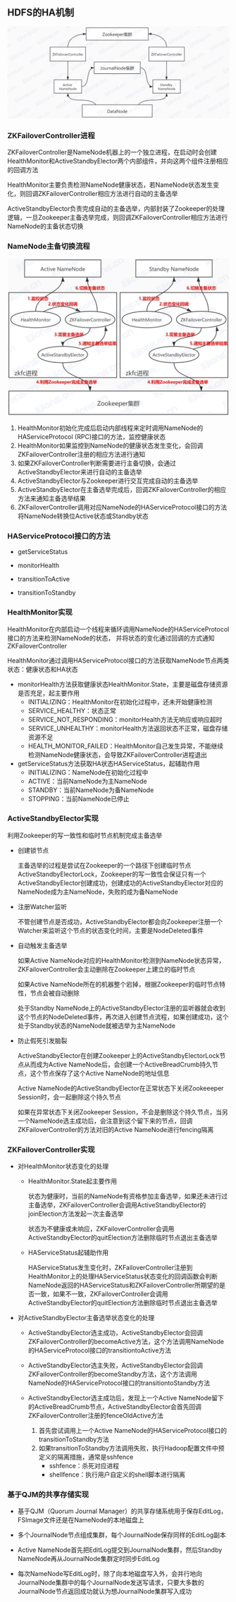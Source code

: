 ## **HDFS的HA机制**

![](assets/HDFS的HA机制/HDFS的HA机制.jpg)

### ZKFailoverController进程

ZKFailoverController是NameNode机器上的一个独立进程，在启动时会创建HealthMonitor和ActiveStandbyElector两个内部组件，并向这两个组件注册相应的回调方法

HealthMonitor主要负责检测NameNode健康状态，若NameNode状态发生变化，则回调ZKFailoverController相应方法进行自动的主备选举

ActiveStandbyElector负责完成自动的主备选举，内部封装了Zookeeper的处理逻辑，一旦Zookeeper主备选举完成，则回调ZKFailoverController相应方法进行NameNode的主备状态切换

### NameNode主备切换流程

![](assets/HDFS的HA机制/NameNode主备切换流程.jpg)

1. HealthMonitor初始化完成后启动内部线程来定时调用NameNode的HAServiceProtocol (RPC)接口的方法，监控健康状态
2. HealthMonitor如果监控到NameNode的健康状态发生变化，会回调ZKFailoverController注册的相应方法进行通知
3. 如果ZKFailoverController判断需要进行主备切换，会通过ActiveStandbyElector来进行自动的主备选举
4. ActiveStandbyElector与Zookeeper进行交互完成自动的主备选举
5. ActiveStandbyElector在主备选举完成后，回调ZKFailoverController的相应方法来通知主备选举结果
6. ZKFailoverController调用对应NameNode的HAServiceProtocol接口的方法将NameNode转换位Active状态或Standby状态

### HAServiceProtocol接口的方法

- getServiceStatus

- monitorHealth
- transitionToActive
- transitionToStandby

### HealthMonitor实现

HealthMonitor在内部启动一个线程来循环调用NameNode的HAServiceProtocol接口的方法来检测NameNode的状态， 并将状态的变化通过回调的方式通知ZKFailoverController

HealthMonitor通过调用HAServiceProtocol接口的方法获取NameNode节点两类状态：健康状态和HA状态

- monitorHealth方法获取健康状态HealthMonitor.State，主要是磁盘存储资源是否充足，起主要作用
  - INITIALIZING：HealthMonitor在初始化过程中，还未开始健康检测
  - SERVICE_HEALTHY：状态正常
  - SERVICE_NOT_RESPONDING：monitorHealth方法无响应或响应超时
  - SERVICE_UNHEALTHY：monitorHealth方法返回状态不正常，磁盘存储资源不足
  - HEALTH_MONITOR_FAILED：HealthMonitor自己发生异常，不能继续检测NameNode健康状态，会导致ZKFailoverController进程退出
- getServiceStatus方法获取HA状态HAServiceStatus，起辅助作用
  - INITIALIZING：NameNode在初始化过程中
  - ACTIVE：当前NameNode为主NameNode
  - STANDBY：当前NameNode为备NameNode
  - STOPPING：当前NameNode已停止

### ActiveStandbyElector实现

利用Zookeeper的写一致性和临时节点机制完成主备选举

- 创建锁节点

  主备选举的过程是尝试在Zookeeper的一个路径下创建临时节点ActiveStandbyElectorLock，Zookeeper的写一致性会保证只有一个ActiveStandbyElector创建成功，创建成功的ActiveStandbyElector对应的NameNode成为主NameNode，失败的成为备NameNode

- 注册Watcher监听

  不管创建节点是否成功，ActiveStandbyElector都会向Zookeeper注册一个Watcher来监听这个节点的状态变化时间，主要是NodeDeleted事件

- 自动触发主备选举

  如果Active NameNode对应的HealthMonitor检测到NameNode状态异常，ZKFailoverController会主动删除在Zookeeper上建立的临时节点

  如果Active NameNode所在的机器整个宕掉，根据Zookeeper的临时节点特性，节点会被自动删除

  处于Standby NameNode上的ActiveStandbyElector注册的监听器就会收到这个节点的NodeDeleted事件，再次进入创建节点流程，如果创建成功，这个处于Standby状态的NameNode就被选举为主NameNode

- 防止假死引发脑裂

  ActiveStandbyElector在创建Zookeeper上的ActiveStandbyElectorLock节点从而成为Active NameNode后，会创建一个ActiveBreadCrumb持久节点，这个节点保存了这个Active NameNode的地址信息

  Active NameNode的ActiveStandbyElector在正常状态下关闭Zookeeeper Session时，会一起删除这个持久节点

  如果在异常状态下关闭Zookeeper Session，不会是删除这个持久节点，当另一个NameNode选主成功后，会注意到这个留下来的节点，回调ZKFailoverController的方法对旧的Active NameNode进行fencing隔离

### ZKFailoverController实现

- 对HealthMonitor状态变化的处理

  - HealthMonitor.State起主要作用

    状态为健康时，当前的NameNode有资格参加主备选举，如果还未进行过主备选举，ZKFailoverController会调用ActiveStandbyElector的joinElection方法发起一次主备选举 

    状态为不健康或未响应，ZKFailoverController会调用ActiveStandbyElector的quitElection方法删除临时节点退出主备选举

  - HAServiceStatus起辅助作用

    HAServiceStatus发生变化时，ZKFailoverController注册到HealthMonitor上的处理HAServiceStatus状态变化的回调函数会判断NameNode返回的HAServiceStatus和ZKFailoverController所期望的是否一致，如果不一致，ZKFailoverController会调用ActiveStandbyElector的quitElection方法删除临时节点退出主备选举

- 对ActiveStandbyElector主备选举状态变化的处理

  - ActiveStandbyElector选主成功，ActiveStandbyElector会回调ZKFailoverController的becomeActive方法，这个方法调用NameNode的HAServiceProtocol接口的transitiontoActive方法
  - ActiveStandbyElector选主失败，ActiveStandbyElector会回调ZKFailoverController的becomeStandby方法，这个方法调用NameNode的HAServiceProtocol接口的transitiontoStandby方法

  - ActiveStandbyElector选主成功后，发现上一个Active NameNode留下的ActiveBreadCrumb节点，ActiveStandbyElector会首先回调ZKFailoverController注册的fenceOldActive方法
    1. 首先尝试调用上一个Active NameNode的HAServiceProtocol接口的transitionToStandby方法
    2. 如果transitionToStandby方法调用失败，执行Hadoop配置文件中预定义的隔离措施，通常是sshfence
       - sshfence：杀死对应进程
       - shellfence：执行用户自定义的shell脚本进行隔离

### 基于QJM的共享存储实现

- 基于QJM（Quorum Journal Manager）的共享存储系统用于保存EditLog，FSImage文件还是在NameNode的本地磁盘上

- 多个JournalNode节点组成集群，每个JournalNode保存同样的EditLog副本

- Active NameNode首先把EditLog提交到JournalNode集群，然后Standby NameNode再从JournalNode集群定时同步EditLog

- 每次NameNode写EditLog时，除了向本地磁盘写入外，会并行地向JournalNode集群中的每个JournalNode发送写请求，只要大多数的JournalNode节点返回成功就认为想JournalNode集群写入成功